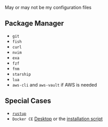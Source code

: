 May or may not be my configuration files

## Package Manager

- `git`
- `fish`
- `curl`
- `nvim`
- `exa`
- `fzf`
- `fnm`
- `starship`
- `lua`
- `aws-cli` and `aws-vault` if AWS is needed

## Special Cases

- [`rustup`](https://rustup.rs)
- `Docker CE` [Desktop](https://www.docker.com/products/docker-desktop) or the [installation script](https://get.docker.com)
